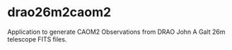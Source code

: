 # drao26m2caom2
Application to generate CAOM2 Observations from DRAO John A Galt 26m telescope FITS files.
